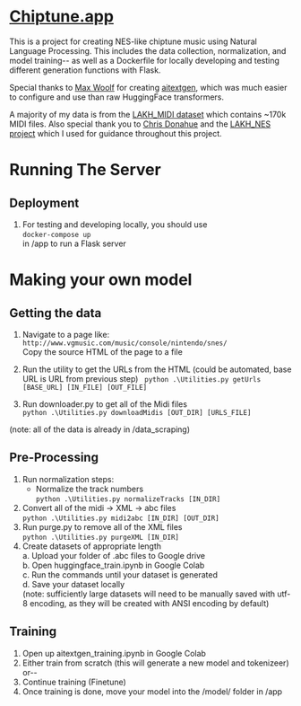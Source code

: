 # [Chiptune.app](https://www.chiptune.app)

This is a project for creating NES-like chiptune music using Natural Language Processing. This includes the data collection, normalization, and model training-- as well as a Dockerfile for locally developing and testing different generation functions with Flask.

Special thanks to [Max Woolf](https://github.com/minimaxir) for creating [aitextgen](https://github.com/minimaxir/aitextgen), which was much easier to configure and use than raw HuggingFace transformers.

A majority of my data is from the [LAKH_MIDI dataset](https://colinraffel.com/projects/lmd/) which contains ~170k MIDI files. Also special thank you to [Chris Donahue](https://github.com/chrisdonahue) and the [LAKH_NES project](https://github.com/chrisdonahue/LakhNES) which I used for guidance throughout this project.

# Running The Server

## Deployment

1. For testing and developing locally, you should use  
`
    docker-compose up
`  
in /app to run a Flask server


# Making your own model

## Getting the data

1. Navigate to a page like:  
`
    http://www.vgmusic.com/music/console/nintendo/snes/  
`  
Copy the source HTML of the page to a file

2. Run the utility to get the URLs from the HTML (could be automated, base URL is URL from previous step)
` 
    python .\Utilities.py getUrls [BASE_URL] [IN_FILE] [OUT_FILE]
`   

3. Run downloader.py to get all of the Midi files   
`
    python .\Utilities.py downloadMidis [OUT_DIR] [URLS_FILE]
`   

(note: all of the data is already in /data_scraping)

## Pre-Processing

1. Run normalization steps:
    - Normalize the track numbers   
    `
        python .\Utilities.py normalizeTracks [IN_DIR]
    `   
2. Convert all of the midi -> XML -> abc files      
    `
        python .\Utilities.py midi2abc [IN_DIR] [OUT_DIR]
    `   
3. Run purge.py to remove all of the XML files      
    `
        python .\Utilities.py purgeXML [IN_DIR]
    `   
5. Create datasets of appropriate length  
    a. Upload your folder of .abc files to Google drive  
    b. Open huggingface_train.ipynb in Google Colab  
    c. Run the commands until your dataset is generated  
    d. Save your dataset locally  
    (note: sufficiently large datasets will need to be manually saved
    with utf-8 encoding, as they will be created with ANSI encoding by default)

## Training

1. Open up aitextgen_training.ipynb in Google Colab  
2. Either train from scratch (this will generate a new model and tokenizeer) or--
3. Continue training (Finetune)
4. Once training is done, move your model into the /model/ folder in /app